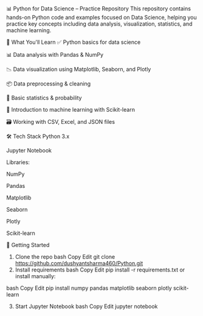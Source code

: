 📊 Python for Data Science – Practice Repository
This repository contains hands-on Python code and examples focused on Data Science, helping you practice key concepts including data analysis, visualization, statistics, and machine learning.

🧠 What You'll Learn
✅ Python basics for data science

📊 Data analysis with Pandas & NumPy

📉 Data visualization using Matplotlib, Seaborn, and Plotly

📦 Data preprocessing & cleaning

🧮 Basic statistics & probability

🤖 Introduction to machine learning with Scikit-learn

🗃️ Working with CSV, Excel, and JSON files

🛠 Tech Stack
Python 3.x

Jupyter Notebook

Libraries:

NumPy

Pandas

Matplotlib

Seaborn

Plotly

Scikit-learn


🚀 Getting Started
1. Clone the repo
bash
Copy
Edit
git clone https://github.com/dushyantsharma460/Python.git
2. Install requirements
bash
Copy
Edit
pip install -r requirements.txt
or install manually:

bash
Copy
Edit
pip install numpy pandas matplotlib seaborn plotly scikit-learn

3. Start Jupyter Notebook
bash
Copy
Edit
jupyter notebook
